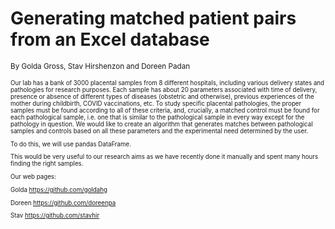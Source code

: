 # Generating matched patient pairs from an Excel database

<small>By Golda Gross, Stav Hirshenzon and Doreen Padan<small>


Our lab has a bank of 3000 placental samples from 8 different hospitals, including various delivery states and pathologies for research purposes. Each sample has about 20 parameters associated with time of delivery, presence or absence of different types of diseases (obstetric and otherwise), previous experiences of the mother during childbirth, COVID vaccinations, etc. To study specific placental pathologies, the proper samples must be found according to all of these criteria, and, crucially, a matched control must be found for each pathological sample, i.e. one that is similar to the pathological sample in every way except for the pathology in question. We would like to create an algorithm that generates matches between pathological samples and controls based on all these parameters and the experimental need determined by the user.

To do this, we will use pandas DataFrame.

This would be very useful to our research aims as we have recently done it manually and spent many hours finding the right samples.

Our web pages:

Golda https://github.com/goldahg

Doreen https://github.com/doreenpa

Stav https://github.com/stavhir
